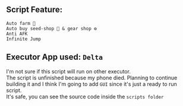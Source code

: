 Script Feature:
---
```
Auto farm 🍎    
Auto buy seed-shop 🌱 & gear shop ⚙️    
Anti AFK   
Infinite Jump
```  
Executor App used: `Delta`   
---  
I'm not sure if this script will run on other executor.  
The script is unfinished because my phone died. Planning to continue building it and I think I'm going to add `GUI` since it's just a ready to run script.  
It's safe, you can see the source code inside the `scripts folder` 
